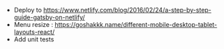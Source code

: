 * Deploy to https://www.netlify.com/blog/2016/02/24/a-step-by-step-guide-gatsby-on-netlify/
* Menu resize : https://goshakkk.name/different-mobile-desktop-tablet-layouts-react/
* Add unit tests
